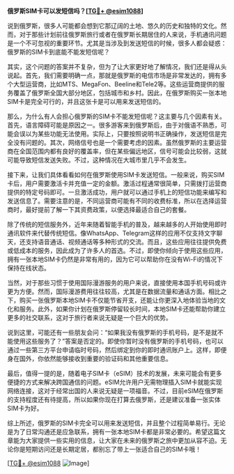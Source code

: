 **俄罗斯SIM卡可以发短信吗？[[TG💪+ @esim1088](https://t.me/s/esim1088)]**

说到俄罗斯，很多人可能都会想到它那辽阔的土地、悠久的历史和独特的文化。然而，对于那些计划前往俄罗斯旅行或者在俄罗斯长期居住的人来说，手机通讯问题是一个不可忽视的重要环节。尤其是当涉及到发送短信的时候，很多人都会疑惑：俄罗斯的SIM卡到底能不能发短信呢？

其实，这个问题的答案并不复杂，但为了让大家更好地了解情况，我们还是得从头说起。首先，我们需要明确一点，那就是俄罗斯的电信市场是非常发达的，拥有多个大型运营商，比如MTS、MegaFon、Beeline和Tele2等。这些运营商提供的服务覆盖了俄罗斯全国大部分地区，包括城市和乡村。因此，在俄罗斯购买一张本地SIM卡是完全可行的，并且这张卡是可以用来发送短信的。

那么，为什么有人会担心俄罗斯的SIM卡不能发短信呢？这主要与几个因素有关。首先，语言障碍可能是原因之一。很多游客来到俄罗斯后，由于对俄语不熟悉，可能会误以为某些功能无法使用。实际上，只要按照说明书正确操作，发送短信是完全没有问题的。其次，网络信号也是一个需要考虑的因素。虽然俄罗斯的主要运营商在全国范围内都有良好的覆盖率，但在某些偏远地区，信号可能会比较弱，这就可能导致短信发送失败。不过，这种情况在大城市里几乎不会发生。

接下来，让我们具体看看如何在俄罗斯使用SIM卡发送短信。一般来说，购买SIM卡后，用户需要激活卡并充值一定的金额。激活过程通常很简单，只需拨打运营商提供的特定号码即可。一旦激活成功，用户就可以通过手机上的短信功能来编写和发送信息了。需要注意的是，不同运营商可能有不同的收费标准，所以在选择运营商时，最好提前了解一下其资费政策，以便选择最适合自己的套餐。

除了传统的短信服务外，近年来随着智能手机的普及，越来越多的人开始使用即时通讯软件来代替传统短信。像WhatsApp、Telegram这样的应用不仅支持文字聊天，还支持语音通话、视频通话等多种形式的交流。而且，这些应用往往提供免费或低成本的服务，因此成为了许多人的首选。不过，即使你倾向于使用这些应用，拥有一张本地SIM卡仍然是非常有用的，因为它可以帮助你在没有Wi-Fi的情况下保持在线状态。

当然，对于那些习惯于使用国际漫游服务的用户来说，直接使用本国手机号码或许更为方便。然而，国际漫游费用往往较高，尤其是在数据流量和通话方面。相比之下，购买一张俄罗斯本地SIM卡不仅能节省开支，还能让你更深入地体验当地的文化和服务。此外，如果你计划在俄罗斯停留较长时间，本地SIM卡还能帮助你建立更多的社交联系，这对于旅行者来说无疑是一个巨大的优势。

说到这里，可能还有一些朋友会问：“如果我没有俄罗斯的手机号码，是不是就不能使用这些服务了？”答案是否定的。即使你暂时没有俄罗斯的手机号码，也可以通过一些第三方平台申请临时号码，然后绑定到你的即时通讯账户上。这样，即便身在国外，你依然能够接收到重要的验证码和其他重要信息。

最后，值得一提的是，随着电子SIM卡（eSIM）技术的发展，未来可能会有更多便捷的方式来解决跨国通信的问题。eSIM允许用户无需物理插入SIM卡就能实现网络连接，这对于经常出国的人来说无疑是一项福音。不过，目前eSIM在俄罗斯的支持程度还有待提高，所以如果你现在打算去俄罗斯，还是建议准备一张实体SIM卡为好。

综上所述，俄罗斯的SIM卡完全可以用来发送短信，并且整个过程简单易行。无论是为了日常沟通还是应急联系，拥有一张本地SIM卡都是非常必要的。希望这篇文章能为大家提供一些实用的信息，让大家在未来的俄罗斯之旅中更加从容不迫。无论你是短期访问还是长期定居，都别忘了带上一张适合自己的SIM卡哦！

[[TG💪+ @esim1088](https://t.me/s/esim1088) ![Image](https://i.postimg.cc/4NQfJmqS/Snipaste-2025-05-13-00-14-12.png)]